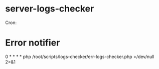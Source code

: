 # server-logs-checker

Cron:

# Error notifier
0    *    *    *    *    php /root/scripts/logs-checker/err-logs-checker.php >/dev/null 2>&1
